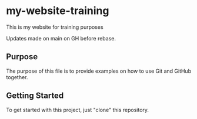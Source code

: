 # my-website-training

This is my website for training purposes

Updates made on main on GH before rebase.

## Purpose

The purpose of this file is to provide examples
on how to use Git and GitHub together.

## Getting Started

To get started with this project, just "clone" this repository.
